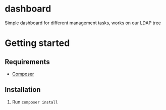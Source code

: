 # dashboard
Simple dashboard for different management tasks, works on our LDAP tree

# Getting started

## Requirements
- [Composer](https://getcomposer.org)

## Installation
1. Run `composer install`
